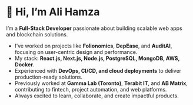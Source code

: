 # 👋 Hi, I’m Ali Hamza  

I’m a **Full-Stack Developer** passionate about building scalable web apps and blockchain solutions.  

- I’ve worked on projects like **Folionomics**, **DepEase**, and **AuditAI**, focusing on user-centric design and performance.  
- My stack: **React.js, Next.js, Node.js, PostgreSQL, MongoDB, AWS, Docker**.  
- Experienced with **DevOps, CI/CD, and cloud deployments** to deliver production-ready solutions.  
- Previously worked at **Gamma Lab (Toronto)**, **Terabit IT**, and **AB Matrix**, contributing to fintech, project automation, and web platforms.  
- Always excited to learn, collaborate, and create impactful products.  
